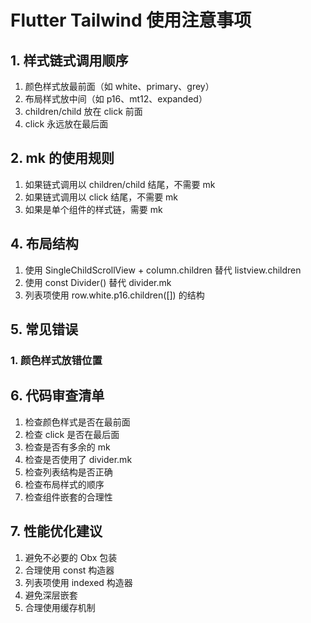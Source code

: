 # Flutter Tailwind 使用注意事项

## 1. 样式链式调用顺序
1. 颜色样式放最前面（如 white、primary、grey）
2. 布局样式放中间（如 p16、mt12、expanded）
3. children/child 放在 click 前面
4. click 永远放在最后面 


## 2. mk 的使用规则
1. 如果链式调用以 children/child 结尾，不需要 mk
2. 如果链式调用以 click 结尾，不需要 mk
3. 如果是单个组件的样式链，需要 mk


## 4. 布局结构
1. 使用 SingleChildScrollView + column.children 替代 listview.children
2. 使用 const Divider() 替代 divider.mk
3. 列表项使用 row.white.p16.children([]) 的结构

## 5. 常见错误

### 1. 颜色样式放错位置

## 6. 代码审查清单
1. 检查颜色样式是否在最前面
2. 检查 click 是否在最后面
3. 检查是否有多余的 mk
4. 检查是否使用了 divider.mk
5. 检查列表结构是否正确
6. 检查布局样式的顺序
7. 检查组件嵌套的合理性

## 7. 性能优化建议
1. 避免不必要的 Obx 包装
2. 合理使用 const 构造器
3. 列表项使用 indexed 构造器
4. 避免深层嵌套
5. 合理使用缓存机制
